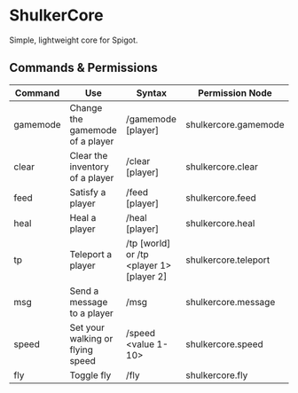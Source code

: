# ShulkerCore
Simple, lightweight core for Spigot.

## Commands & Permissions
| **Command** | **Use**                          | **Syntax**                                                     | **Permission Node**  |
|-------------|----------------------------------|----------------------------------------------------------------|----------------------|
| gamemode    | Change the gamemode of a player  | /gamemode <mode> [player]                                      | shulkercore.gamemode |
| clear       | Clear the inventory of a player  | /clear [player]                                                | shulkercore.clear    |
| feed        | Satisfy a player                 | /feed [player]                                                 | shulkercore.feed     |
| heal        | Heal a player                    | /heal [player]                                                 | shulkercore.heal     |
| tp          | Teleport a player                | /tp <x> <y> <z> [world] or /tp <player 1> [player 2]           | shulkercore.teleport |
| msg         | Send a message to a player       | /msg <player> <message>                                        | shulkercore.message  |
| speed       | Set your walking or flying speed | /speed <value 1-10>                                            | shulkercore.speed    |
| fly         | Toggle fly                       | /fly                                                           | shulkercore.fly      |
